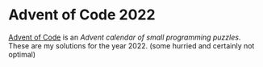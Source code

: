 # Advent of Code 2022

[Advent of Code](https://adventofcode.com/) is an _Advent calendar of small programming puzzles_. These are my solutions for the year 2022. (some hurried and certainly not optimal)
